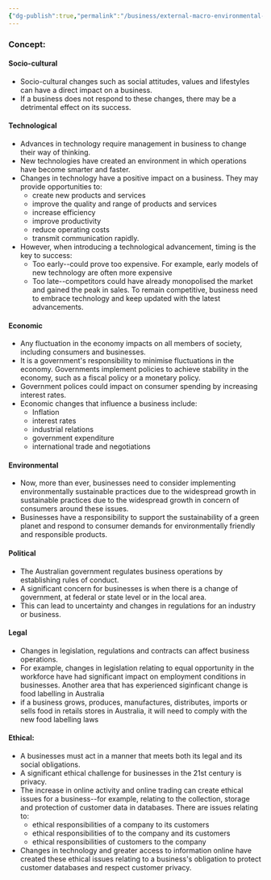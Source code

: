 ```yaml
---
{"dg-publish":true,"permalink":"/business/external-macro-environmental-factors/"}
---
```


### Concept:
#### Socio-cultural
- Socio-cultural changes such as social attitudes, values and lifestyles can have a direct impact on a business.
- If a business does not respond to these changes, there may be a detrimental effect on its success.
#### Technological
- Advances in technology require management in business to change their way of thinking.
- New technologies have created an environment in which operations have become smarter and faster.
- Changes in technology have a positive impact on a business. They may provide opportunities to:
	- create new products and services
	- improve the quality and range of products and services
	- increase efficiency
	- improve productivity
	- reduce operating costs
	- transmit communication rapidly.
- However, when introducing a technological advancement, timing is the key to success:
	- Too early--could prove too expensive. For example, early models of new technology are often more expensive
	- Too late--competitors could have already monopolised the market and gained the peak in sales. To remain  competitive, business need to embrace technology and keep updated with the latest advancements.
#### Economic
- Any fluctuation in the economy impacts on all members of society, including consumers and businesses. 
- It is a government's responsibility to minimise fluctuations in the economy. Governments implement policies to achieve stability in the economy, such as a fiscal policy or a monetary policy.
- Government polices could impact on consumer spending by increasing interest rates.
- Economic changes that influence a business include:
	- Inflation
	- interest rates
	- industrial relations
	- government expenditure
	- international trade and negotiations
#### Environmental
- Now, more than ever, businesses need to consider implementing environmentally sustainable practices due to the widespread growth in sustainable practices due to the widespread growth in concern of consumers around these issues. 
- Businesses have a responsibility to support the sustainability of a green planet and respond to consumer demands for environmentally friendly and responsible products.
#### Political
- The Australian government regulates business operations by establishing rules of conduct.
- A significant concern for businesses is when there is a change of government, at federal or state level or in the local area.
- This can lead to uncertainty and changes in regulations for an industry or business.
#### Legal
- Changes in legislation, regulations and contracts can affect business operations.
- For example, changes in legislation relating to equal opportunity in the workforce have had significant impact on employment conditions in businesses. Another area that has experienced siginficant change is food labelling in Australia
- if a business grows, produces, manufactures, distributes, imports or sells food in retails stores in Australia, it will need to comply with the new food labelling laws
#### Ethical:
- A businesses must act in a manner that meets both its legal and its social obligations. 
- A significant ethical challenge for businesses in the 21st century is privacy. 
- The increase in online activity and online trading can create ethical issues for a business--for example, relating to the collection, storage and protection of customer data in databases. There are issues relating to:
	- ethical responsibilities of a company to its customers
	- ethical responsibilities of to the company and its customers
	- ethical responsibilities of customers to the company
- Changes in technology and greater access to information online have created these ethical issues relating to a business's obligation to protect customer databases and respect customer privacy.